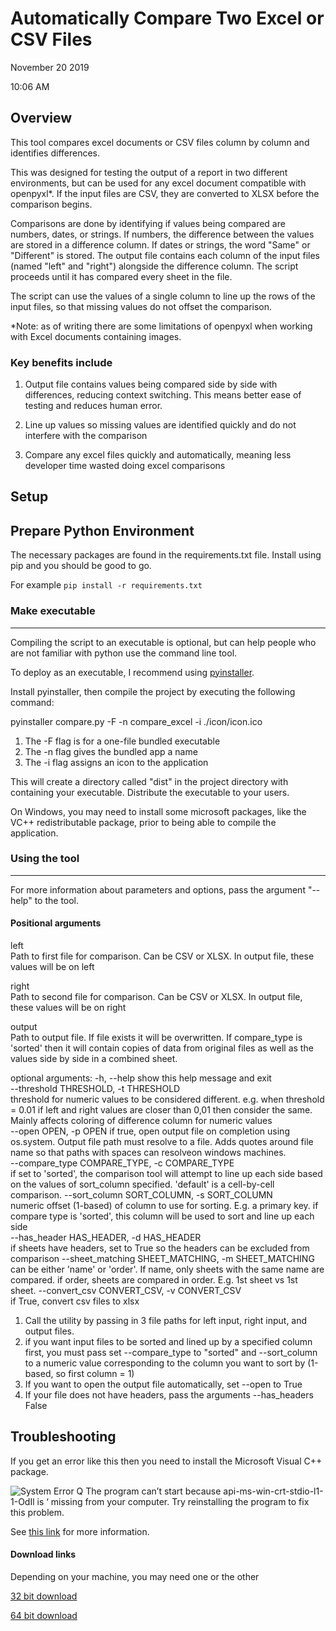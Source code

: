 # Automatically Compare Two Excel or CSV Files 

November 20 2019

10:06 AM

## Overview 
This tool compares excel documents or CSV files column by column and identifies differences.  

This was designed for testing the output of a report in two different environments, but can be used for any excel document compatible with openpyxl*.  If the input files are CSV, they are converted to XLSX before the comparison begins.

Comparisons are done by identifying if values being compared are numbers, dates, or strings.  If numbers, the difference between the values are stored in a difference column.  If dates or strings, the word "Same" or "Different" is stored.  The output file contains each column of the input files (named "left" and "right") alongside the difference column.  The script proceeds until it has compared every sheet in the file.  

The script can use the values of a single column to line up the rows of the input files, so that missing values do not offset the comparison.  

*Note: as of writing there are some limitations of openpyxl when working with Excel documents containing images.

### Key benefits include

1.  Output file contains values being compared side by side with differences, reducing context switching. This means better ease of testing and reduces human error.

1.  Line up values so missing values are identified quickly and do not interfere with the comparison

1.  Compare any excel files quickly and automatically, meaning less developer time wasted doing excel comparisons


## Setup

Prepare Python Environment
--------------------------

The necessary packages are found in the requirements.txt file. Install using pip and you should be good to go.

For example 
`pip install -r requirements.txt `

### Make executable
---------------
Compiling the script to an executable is optional, but can help people who are not familiar with python use the command line tool.  

To deploy as an executable, I recommend using [pyinstaller](https://www.pyinstaller.org/).

Install pyinstaller, then compile the project by executing the following command:

pyinstaller compare.py -F -n compare_excel -i ./icon/icon.ico

1. The -F flag is for a one-file bundled executable
2. The -n flag gives the bundled app a name
3. The -i flag assigns an icon to the application

This will create a directory called "dist" in the project directory with containing your executable. Distribute the executable to your users.

On Windows, you may need to install some microsoft packages, like the VC++ redistributable package, prior to being able to compile the application.

### Using the tool
--------------
For more information about parameters and options, pass the argument "--help" to the tool.

#### Positional arguments
  left                  
  Path to first file for comparison. Can be CSV or XLSX.
                        In output file, these values will be on left
  
  right                 
  Path to second file for comparison. Can be CSV or
                        XLSX. In output file, these values will be on right
  
  output                
  Path to output file. If file exists it will be
                        overwritten. If compare_type is 'sorted' then it will
                        contain copies of data from original files as well as
                        the values side by side in a combined sheet.

optional arguments:
  -h, --help            show this help message and exit  
  --threshold THRESHOLD, -t THRESHOLD  
                        threshold for numeric values to be considered
                        different. e.g. when threshold = 0.01 if left and
                        right values are closer than 0,01 then consider the
                        same. Mainly affects coloring of difference column for
                        numeric values  
  --open OPEN, -p OPEN  if true, open output file on completion using
                        os.system. Output file path must resolve to a file.
                        Adds quotes around file name so that paths with spaces
                        can resolveon windows machines.  
  --compare_type COMPARE_TYPE, -c COMPARE_TYPE  
                        if set to 'sorted', the comparison tool will attempt
                        to line up each side based on the values of
                        sort_column specified. 'default' is a cell-by-cell
                        comparison.
  --sort_column SORT_COLUMN, -s SORT_COLUMN  
                        numeric offset (1-based) of column to use for sorting.
                        E.g. a primary key. if compare type is 'sorted', this
                        column will be used to sort and line up each side  
  --has_header HAS_HEADER, -d HAS_HEADER  
                        if sheets have headers, set to True so the headers can
                        be excluded from comparison
  --sheet_matching SHEET_MATCHING, -m SHEET_MATCHING  
                        can be either 'name' or 'order'. If name, only sheets
                        with the same name are compared. if order, sheets are
                        compared in order. E.g. 1st sheet vs 1st sheet.
  --convert_csv CONVERT_CSV, -v CONVERT_CSV  
                        if True, convert csv files to xlsx  



1.  Call the utility by passing in 3 file paths for left input, right input, and output files.
1.  if you want input files to be sorted and lined up by a specified column first, you must pass set --compare_type to "sorted" and --sort_column to a numeric value corresponding to the column you want to sort by (1-based, so first column = 1)
2.  If you want to open the output file automatically, set --open to True
3.  If your file does not have headers, pass the arguments --has_headers False


## Troubleshooting

If you get an error like this then you need to install the Microsoft Visual C++ package.

![System Error
Q The program can’t start because api-ms-win-crt-stdio-l1-1-OdIl is
‘ missing from your computer. Try reinstalling the program to fix this
problem.](https://i.imgur.com/eTgqVN4.png)


See [this link](http://www.thewindowsclub.com/api-ms-win-crt-runtime-l1-1-0-dll-is-missing) for more information.



#### Download links

Depending on your machine, you may need one or the other

[32 bit download](http://www.microsoft.com/en-gb/download/details.aspx?id=5555)

[64 bit download](http://www.microsoft.com/en-us/download/details.aspx?id=14632)


